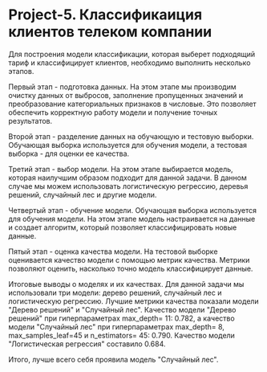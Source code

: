 # Project-5. Классификаиция клиентов телеком компании
Для построения модели классификации, которая выберет подходящий тариф и классифицирует клиентов, необходимо выполнить несколько этапов.

Первый этап - подготовка данных. На этом этапе мы производим очистку данных от выбросов, заполнение пропущенных значений и преобразование категориальных признаков в числовые. Это позволяет обеспечить корректную работу модели и получение точных результатов.

Второй этап - разделение данных на обучающую и тестовую выборки. Обучающая выборка используется для обучения модели, а тестовая выборка - для оценки ее качества.

Третий этап - выбор модели. На этом этапе выбирается модель, которая наилучшим образом подходит для данной задачи. В данном случае мы можем использовать логистическую регрессию, деревья решений, случайный лес и другие модели.

Четвертый этап - обучение модели. Обучающая выборка используется для обучения модели. На этом этапе модель настраивается на данные и создает алгоритм, который позволяет классифицировать новые данные.

Пятый этап - оценка качества модели. На тестовой выборке оценивается качество модели с помощью метрик качества. Метрики позволяют оценить, насколько точно модель классифицирует данные.

Итоговые выводы о моделях и их качествах. Для данной задачи мы использовали три модели: дерево решений, случайный лес и логистическую регрессию. Лучшие метрики качества показали модели "Дерево решений" и "Случайный лес". Качество модели "Дерево решений" при гиперпараметрах max_depth= 11: 0.782, а качество модели "Случайный лес" при гиперпараметрах max_depth= 8, max_samples_leaf=45 и n_estimators= 45: 0.790. Качество модели "Логистическая регрессия" составило 0.684. 

Итого, лучше всего себя проявила модель "Случайный лес".
